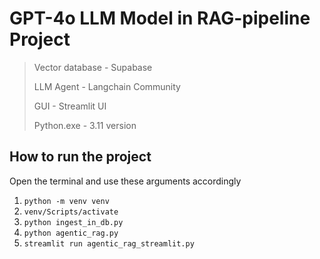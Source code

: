 # GPT-4o LLM Model in RAG-pipeline Project 

> Vector database - Supabase
> 
> LLM Agent - Langchain Community
>
> GUI - Streamlit UI
>
> Python.exe - 3.11 version

## How to run the project 
Open the terminal and use these arguments accordingly

1. ```python -m venv venv```
2. ```venv/Scripts/activate```
3. ```python ingest_in_db.py```
4. ```python agentic_rag.py```
5. ```streamlit run agentic_rag_streamlit.py```
